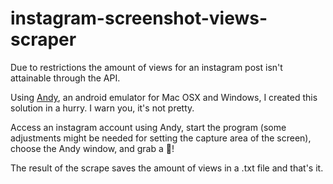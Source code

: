 # instagram-screenshot-views-scraper

Due to restrictions the amount of views for an instagram post isn't attainable through the API.

Using [Andy](http://www.andyroid.net/), an android emulator for Mac OSX and Windows, I created this solution in a hurry. I warn you, it's not pretty.

Access an instagram account using Andy, start the program (some adjustments might be needed for setting the capture area of the screen), choose the Andy window, and grab a :beer:!

The result of the scrape saves the amount of views in a .txt file and that's it.
